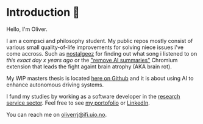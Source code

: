 # Introduction 👋

Hello, I'm Oliver.

I am a compsci and philosophy student. My public repos mostly consist of various
small quality-of-life improvements for solving niece issues i've come accross.
Such as [nostalgeez](https://github.com/orjahren/nostalgeez) for finding out
what song i listened to on _this exact day $x$ years ago_ or the ["remove AI
summaries"](https://github.com/orjahren/remove-ai-summaries) Chromium extension
that leads the fight againt brain atrophy (AKA brain rot).

My WIP masters thesis is located [here on
Github](https://github.com/orjahren/master) and it is about using AI to enhance
autonomous driving systems.

I fund my studies by working as a software developer in the [research service
sector](https://nettskjema.no/). Feel free to see [my
portofolio](https://rustejahren.no) or
[LinkedIn](https://www.linkedin.com/in/orjahren).

You can reach me on [oliverrj@ifi.uio.no](mailto://oliverrj@ifi.uio.no).
